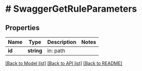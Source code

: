 # # SwaggerGetRuleParameters

## Properties

Name | Type | Description | Notes
------------ | ------------- | ------------- | -------------
**id** | **string** | in: path | 

[[Back to Model list]](../../README.md#documentation-for-models) [[Back to API list]](../../README.md#documentation-for-api-endpoints) [[Back to README]](../../README.md)



